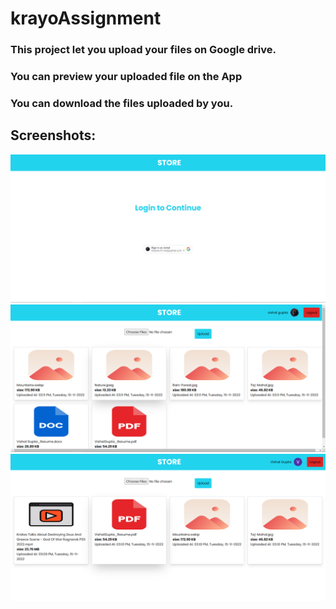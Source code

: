 # krayoAssignment
### This project let you upload your files on Google drive.
### You can preview your uploaded file  on the App
### You can download the files uploaded by you.

## Screenshots:
![ScreenShot](Screenshots/Preview0.PNG)
![ScreenShot2](Screenshots/preview1.PNG)
![ScreenShot3](Screenshots/Preview2.PNG)
